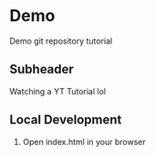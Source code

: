 # Demo

Demo git repository tutorial

## Subheader

Watching a YT Tutorial lol


## Local Development

1. Open index.html in your browser